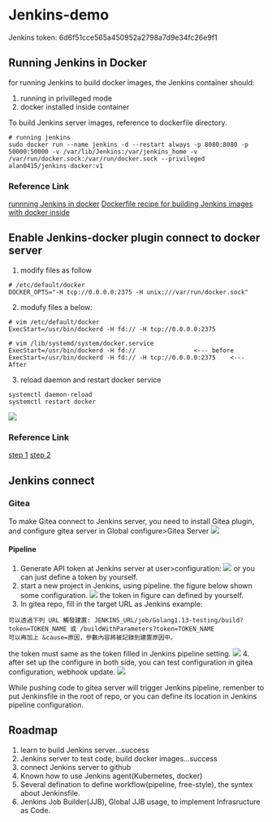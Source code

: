 # Jenkins-demo

Jenkins token: 6d6f51cce565a450952a2798a7d9e34fc26e9f1

## Running Jenkins in Docker
for running Jenkins to build docker images, the Jenkins container should:
1. running in privilleged mode
2. docker installed inside container

To build Jenkins server images, reference to dockerfile directory.
```=cmd
# running jenkins
sudo docker run --name jenkins -d --restart always -p 8080:8080 -p 50000:50000 -v /var/lib/Jenkins:/var/jenkins_home -v /var/run/docker.sock:/var/run/docker.sock --privileged alan0415/jenkins-docker:v1
```
### Reference Link
[runnning Jenkins in docker](https://ithelp.ithome.com.tw/articles/10200621)
[Dockerfile recipe for building Jenkins images with docker inside](https://www.edureka.co/community/55640/jenkins-docker-docker-image-jenkins-pipeline-docker-registry)

## Enable Jenkins-docker plugin connect to docker server
1. modify files as follow
```
# /etc/default/docker
DOCKER_OPTS="-H tcp://0.0.0.0:2375 -H unix:///var/run/docker.sock"
```
2. modufy files a below:
```
# vim /etc/default/docker
ExecStart=/usr/bin/dockerd -H fd:// -H tcp://0.0.0.0:2375
```
```
# vim /lib/systemd/system/docker.service
ExecStart=/usr/bin/dockerd -H fd://                <--- before
ExecStart=/usr/bin/dockerd -H fd:// -H tcp://0.0.0.0:2375    <--- After
```
3. reload daemon and restart docker service
```=cmd
systemctl daemon-reload
systemctl restart docker
```
![](https://i.imgur.com/SRNWwhu.png)

### Reference Link
[step 1](https://stackoverflow.com/questions/47709208/how-to-find-docker-host-uri-to-be-used-in-jenkins-docker-plugin)
[step 2](https://github.com/jenkinsci/docker-plugin/issues/637)

## Jenkins connect
### Gitea
To make Gitea connect to Jenkins server, you need to install Gitea plugin, and configure gitea server in Global configure>Gitea Server
![](https://i.imgur.com/ztU2MgB.png)

#### Pipeline
1. Generate API token at Jenkins server
at user>configuration:
![](https://i.imgur.com/poYFous.png)
or you can just define a token by yourself.
2. start a new project in Jenkins, using pipeline. the figure below shown some configuration.
![](https://i.imgur.com/7FbWXK5.png)
the token in figure can defined by yourself.
3. In gitea repo, fill in the target URL as Jenkins example: 
```
可以透過下列 URL 觸發建置: JENKINS_URL/job/Golang1.13-testing/build?token=TOKEN_NAME 或 /buildWithParameters?token=TOKEN_NAME
可以再加上 &cause=原因，參數內容將被記錄到建置原因中。
```
the token must same as the token filled in Jenkins pipeline setting.
![](https://i.imgur.com/Pf41hOe.png)
4. after set up the configure in both side, you can test configuration in gitea configuration, webhook update.
![](https://i.imgur.com/IjPVzI8.png)

While pushing code to gitea server will trigger Jenkins pipeline, remenber to put Jenkinsfile in the root of repo, or you can define its location in Jenkins pipeline configuration.

## Roadmap
1. learn to build Jenkins server...success
2. Jenkins server to test code, build docker images...success
3. connect Jenkins server to github
3. Known how to use Jenkins agent(Kubernetes, docker)
4. Several defination to define workflow(pipeline, free-style), the syntex about Jenkinsfile.
5. Jenkins Job Builder(JJB), Global JJB  usage, to implement Infrasructure as Code.

